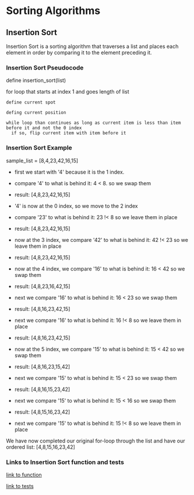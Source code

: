 # Sorting Algorithms

## Insertion Sort

Insertion Sort is a sorting algorithm that traverses a list and places each element in order by comparing it to the element preceding it.

### Insertion Sort Pseudocode

define insertion_sort(list)
  
  for loop that starts at index 1 and goes length of list

    define current spot
    
    defing current position
    
    while loop than continues as long as current item is less than item before it and not the 0 index
      if so, flip current item with item before it


### Insertion Sort Example

sample_list = [8,4,23,42,16,15]

- first we start with '4' because it is the 1 index.

- compare '4' to what is behind it: 4 < 8. so we swap them

- result: [4,8,23,42,16,15]

- '4' is now at the 0 index, so we move to the 2 index

- compare '23' to what is behind it: 23 !< 8 so we leave them in place

- result: [4,8,23,42,16,15]

- now at the 3 index, we compare '42' to what is behind it: 42 !< 23 so we leave them in place

- result: [4,8,23,42,16,15]

- now at the 4 index, we compare '16' to what is behind it: 16 < 42 so we swap them

- result: [4,8,23,16,42,15]

- next we compare '16' to what is behind it: 16 < 23 so we swap them

- result: [4,8,16,23,42,15]

- next we compare '16' to what is behind it: 16 !< 8 so we leave them in place

- result: [4,8,16,23,42,15]

- now at the 5 index, we compare '15' to what is behind it: 15 < 42 so we swap them

- result: [4,8,16,23,15,42]

- next we compare '15' to what is behind it: 15 < 23 so we swap them

- result: [4,8,16,15,23,42]

- next we compare '15' to what is behind it: 15 < 16 so we swap them

- result: [4,8,15,16,23,42]

- next we compare '15' to what is behind it: 15 !< 8 so we leave them in place

We have now completed our original for-loop through the list and have our ordered list: [4,8,15,16,23,42]

### Links to Insertion Sort function and tests

[link to function](python/code_challenges/sorting_algorithms/insertion_sort.py)

[link to tests](python/tests/test_insertion_sort.py)
